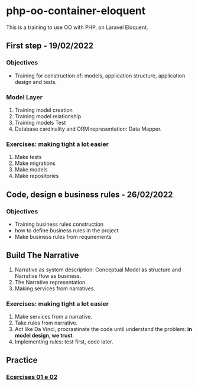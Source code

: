 # php-oo-container-eloquent
This is a training to use OO with PHP, on Laravel Eloquent.


## First step - 19/02/2022
### Objectives
- Training for construction of: models, application structure, application design and tests.

### Model Layer
1. Training model creation
2. Training model relationship
3. Training models Test
4. Database cardinality and ORM representation: Data Mapper.

### Exercises: making tight a lot easier
1. Make tests
2. Make migrations
3. Make models
4. Make repositories

## Code, design e business rules - 26/02/2022
### Objectives
- Training business rules construction
- how to define business rules in the project
- Make business rules from requirements

## Build The Narrative
1. Narrative as system description: Conceptual Model as structure and Narrative flow as business.
2. The Narrative representation.
3. Making services from narratives.

### Exercises: making tight a lot easier
1. Make services from a narrative.
2. Take rules from narrative.
3. Act like Da Vinci, procrastinate the code until understand the problem: **in model design, we trust**.
4. Implementing rules: test first, code later.

## Practice
### <a href="https://github.com/mario-training/php-oo-container-eloquent/blob/main/docs/regras-26-02-2022.md">Ecercises 01 e 02</a>
